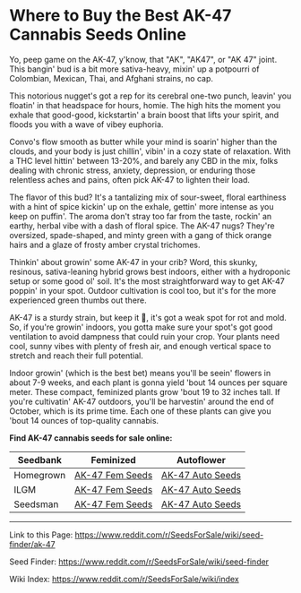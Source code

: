 # Where to Buy the Best AK-47 Cannabis Seeds Online

Yo, peep game on the AK-47, y'know, that "AK", "AK47", or "AK 47" joint. This bangin' bud is a bit more sativa-heavy, mixin' up a potpourri of Colombian, Mexican, Thai, and Afghani strains, no cap.

This notorious nugget's got a rep for its cerebral one-two punch, leavin' you floatin' in that headspace for hours, homie. The high hits the moment you exhale that good-good, kickstartin' a brain boost that lifts your spirit, and floods you with a wave of vibey euphoria.

Convo's flow smooth as butter while your mind is soarin' higher than the clouds, and your body is just chillin', vibin' in a cozy state of relaxation. With a THC level hittin' between 13-20%, and barely any CBD in the mix, folks dealing with chronic stress, anxiety, depression, or enduring those relentless aches and pains, often pick AK-47 to lighten their load.

The flavor of this bud? It's a tantalizing mix of sour-sweet, floral earthiness with a hint of spice kickin' up on the exhale, gettin' more intense as you keep on puffin'. The aroma don't stray too far from the taste, rockin' an earthy, herbal vibe with a dash of floral spice. The AK-47 nugs? They're oversized, spade-shaped, and minty green with a gang of thick orange hairs and a glaze of frosty amber crystal trichomes.

Thinkin' about growin' some AK-47 in your crib? Word, this skunky, resinous, sativa-leaning hybrid grows best indoors, either with a hydroponic setup or some good ol' soil. It's the most straightforward way to get AK-47 poppin' in your spot. Outdoor cultivation is cool too, but it's for the more experienced green thumbs out there.

AK-47 is a sturdy strain, but keep it 💯, it's got a weak spot for rot and mold. So, if you're growin' indoors, you gotta make sure your spot's got good ventilation to avoid dampness that could ruin your crop. Your plants need cool, sunny vibes with plenty of fresh air, and enough vertical space to stretch and reach their full potential.

Indoor growin' (which is the best bet) means you'll be seein' flowers in about 7-9 weeks, and each plant is gonna yield 'bout 14 ounces per square meter. These compact, feminized plants grow 'bout 19 to 32 inches tall. If you're cultivatin' AK-47 outdoors, you'll be harvestin' around the end of October, which is its prime time. Each one of these plants can give you 'bout 14 ounces of top-quality cannabis.

**Find AK-47 cannabis seeds for sale online:**

| Seedbank  | Feminized | Autoflower |
|-----------|-----------|------------|
| Homegrown | [AK-47 Fem Seeds](https://homegrowncannabisco.com/products/ak-47-feminized-marijuana-seeds?a_aid=sale) | [AK-47 Auto Seeds](https://homegrowncannabisco.com/products/ak-47-autoflower-marijuana-seeds?a_aid=sale) |
| ILGM      | [AK-47 Fem Seeds](https://ilgm.com/products/ak-47-feminized-seeds?aff=2191) | [AK-47 Auto Seeds](https://ilgm.com/products/ak-47-autoflower-seeds?aff=2191) |
| Seedsman  | [AK-47 Fem Seeds](https://www.seedsman.com/ak47-feminised-seeds-serious-seeds?a_aid=56f632ea3916c) | [AK-47 Auto Seeds](https://www.seedsman.com/ak-47-auto-feminised-seeds?a_aid=56f632ea3916c) |

___

Link to this Page: https://www.reddit.com/r/SeedsForSale/wiki/seed-finder/ak-47

Seed Finder: https://www.reddit.com/r/SeedsForSale/wiki/seed-finder

Wiki Index: https://www.reddit.com/r/SeedsForSale/wiki/index
